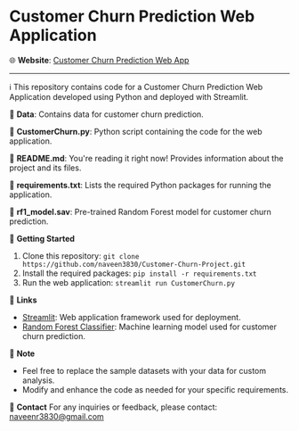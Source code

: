 # Customer Churn Prediction Web Application
🌐 **Website**: [Customer Churn Prediction Web App](https://customer-churn-2348439.streamlit.app/)
<hr>
ℹ️ This repository contains code for a Customer Churn Prediction Web Application developed using Python and deployed with Streamlit.

📁 **Data**: Contains data for customer churn prediction.

📄 **CustomerChurn.py**: Python script containing the code for the web application.

📄 **README.md**: You're reading it right now! Provides information about the project and its files.

📄 **requirements.txt**: Lists the required Python packages for running the application.

📄 **rf1_model.sav**: Pre-trained Random Forest model for customer churn prediction.

🚀 **Getting Started**
1. Clone this repository: `git clone https://github.com/naveen3830/Customer-Churn-Project.git`
2. Install the required packages: `pip install -r requirements.txt`
3. Run the web application: `streamlit run CustomerChurn.py`

🔗 **Links**
- [Streamlit](https://streamlit.io/): Web application framework used for deployment.
- [Random Forest Classifier](https://scikit-learn.org/stable/modules/generated/sklearn.ensemble.RandomForestClassifier.html): Machine learning model used for customer churn prediction.

📝 **Note**
- Feel free to replace the sample datasets with your data for custom analysis.
- Modify and enhance the code as needed for your specific requirements.

📧 **Contact**
For any inquiries or feedback, please contact: [naveenr3830@gmail.com](mailto:your-email@example.com)
